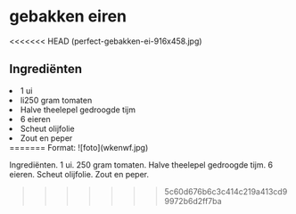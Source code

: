 <h1>gebakken eiren</h1>




<<<<<<< HEAD
(perfect-gebakken-ei-916x458.jpg)

<h2>Ingrediënten</h2>
<li>1 ui</li>
<li>li250 gram tomaten</li>
<li>Halve theelepel gedroogde tijm</li>
<li>6 eieren</li>
<li>Scheut olijfolie</li>
<li>Zout en peper</li>
=======
Format: ![foto](wkenwf.jpg)



Ingrediënten.
1 ui.
250 gram tomaten.
Halve theelepel gedroogde tijm.
6 eieren.
Scheut olijfolie.
Zout en peper.
>>>>>>> 5c60d676b6c3c414c219a413cd99972b6d2ff7ba
